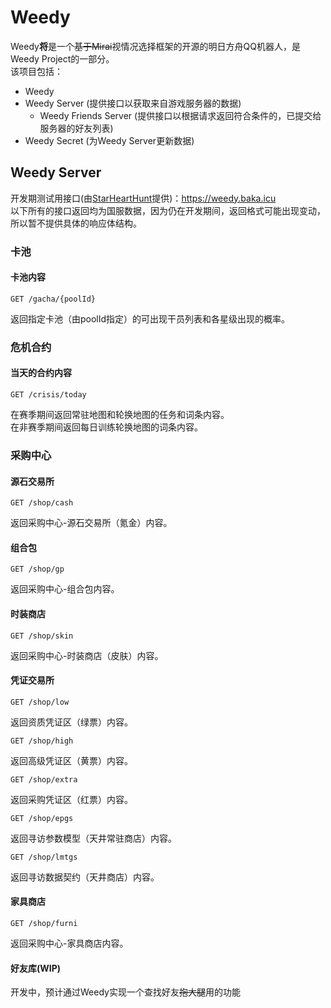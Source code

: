 # Weedy
Weedy**将**是一个~~基于Mirai~~视情况选择框架的开源的明日方舟QQ机器人，是Weedy Project的一部分。  
该项目包括：  
- Weedy 
- Weedy Server (提供接口以获取来自游戏服务器的数据)
    - Weedy Friends Server (提供接口以根据请求返回符合条件的，已提交给服务器的好友列表)
- Weedy Secret (为Weedy Server更新数据)

## Weedy Server
开发期测试用接口(由[StarHeartHunt](https://github.com/StarHeartHunt)提供)：https://weedy.baka.icu  
以下所有的接口返回均为国服数据，因为仍在开发期间，返回格式可能出现变动，所以暂不提供具体的响应体结构。

### 卡池
#### 卡池内容
```
GET /gacha/{poolId}
```
返回指定卡池（由poolId指定）的可出现干员列表和各星级出现的概率。

### 危机合约
#### 当天的合约内容
```
GET /crisis/today
```
在赛季期间返回常驻地图和轮换地图的任务和词条内容。  
在非赛季期间返回每日训练轮换地图的词条内容。

### 采购中心
#### 源石交易所
```
GET /shop/cash
```
返回采购中心-源石交易所（氪金）内容。  
#### 组合包
```
GET /shop/gp
```
返回采购中心-组合包内容。  
#### 时装商店
```
GET /shop/skin
```
返回采购中心-时装商店（皮肤）内容。  
#### 凭证交易所
```
GET /shop/low
```
返回资质凭证区（绿票）内容。  
```
GET /shop/high
```
返回高级凭证区（黄票）内容。  
```
GET /shop/extra
```
返回采购凭证区（红票）内容。  
```
GET /shop/epgs
```
返回寻访参数模型（天井常驻商店）内容。  
```
GET /shop/lmtgs
```
返回寻访数据契约（天井商店）内容。  
#### 家具商店
```
GET /shop/furni
```
返回采购中心-家具商店内容。  
#### 好友库(WIP)
开发中，预计通过Weedy实现一个查找好友~~抱大腿~~用的功能

